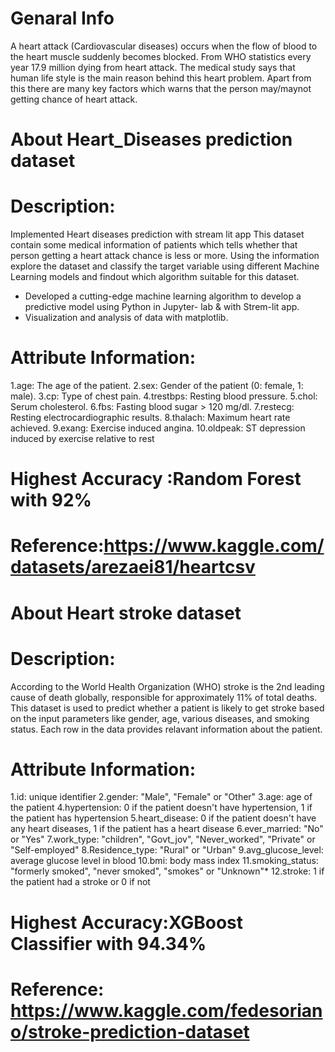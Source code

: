 # Genaral Info
A heart attack (Cardiovascular diseases) occurs when the flow of blood to the heart muscle suddenly becomes blocked. From WHO statistics every year 17.9 million dying from heart attack. The medical study says that human life style is the main reason behind this heart problem. Apart from this there are many key factors which warns that the person may/maynot getting chance of heart attack.

# About Heart_Diseases prediction dataset
# Description:
Implemented Heart diseases prediction with stream lit app
This dataset contain some medical information of patients which tells whether that person getting a heart attack chance is less or more. Using the information explore the dataset and classify the target variable using different Machine Learning models and findout which algorithm suitable for this dataset.	

- Developed a cutting-edge machine learning algorithm to develop a predictive model using Python in Jupyter- lab & with Strem-lit app.
- Visualization and analysis of data with matplotlib.


# Attribute Information:
1.age: The age of the patient.
2.sex: Gender of the patient (0: female, 1: male).
3.cp: Type of chest pain.
4.trestbps: Resting blood pressure.
5.chol: Serum cholesterol.
6.fbs: Fasting blood sugar > 120 mg/dl.
7.restecg: Resting electrocardiographic results.
8.thalach: Maximum heart rate achieved.
9.exang: Exercise induced angina.
10.oldpeak: ST depression induced by exercise relative to rest
# Highest Accuracy :Random Forest with 92% 
# Reference:https://www.kaggle.com/datasets/arezaei81/heartcsv

# About Heart stroke dataset
# Description:
According to the World Health Organization (WHO) stroke is the 2nd leading cause of death globally, responsible for approximately 11% of total deaths. This dataset is used to predict whether a patient is likely to get stroke based on the input parameters like gender, age, various diseases, and smoking status. Each row in the data provides relavant information about the patient.
 
# Attribute Information:
1.id: unique identifier
2.gender: "Male", "Female" or "Other"
3.age: age of the patient
4.hypertension: 0 if the patient doesn't have hypertension, 1 if the patient has hypertension
5.heart_disease: 0 if the patient doesn't have any heart diseases, 1 if the patient has a heart disease
6.ever_married: "No" or "Yes"
7.work_type: "children", "Govt_jov", "Never_worked", "Private" or "Self-employed"
8.Residence_type: "Rural" or "Urban"
9.avg_glucose_level: average glucose level in blood
10.bmi: body mass index
11.smoking_status: "formerly smoked", "never smoked", "smokes" or "Unknown"*
12.stroke: 1 if the patient had a stroke or 0 if not
# Highest Accuracy:XGBoost Classifier with 94.34%

# Reference: https://www.kaggle.com/fedesoriano/stroke-prediction-dataset
